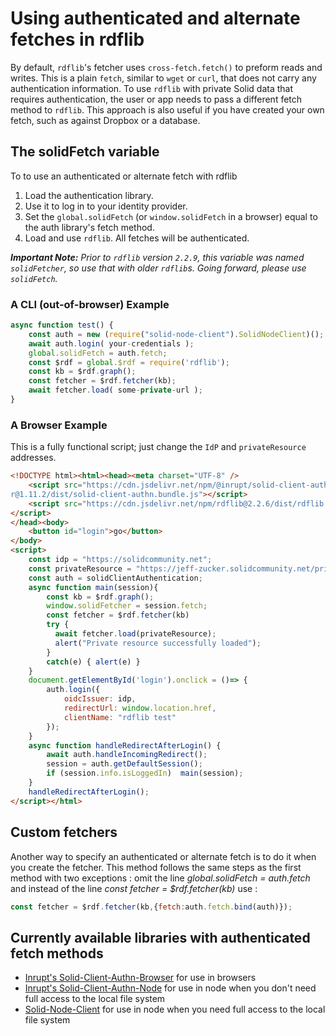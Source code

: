 # Using authenticated and alternate fetches in rdflib

By default, `rdflib`'s fetcher uses `cross-fetch.fetch()` to preform reads and writes.  This is a plain `fetch`, similar to `wget` or `curl`, that does not carry any authentication information.  To use `rdflib` with private Solid data that requires authentication, the user or app needs to pass a different fetch method to `rdflib`.  This approach is also useful if you have created your own fetch, such as against Dropbox or a database.                                                                       

## The solidFetch variable                                                

To to use an authenticated or alternate fetch with rdflib

1. Load the authentication library.
2. Use it to log in to your identity provider.
3. Set the `global.solidFetch` (or `window.solidFetch` in a browser) equal to the auth library's fetch method.
4. Load and use `rdflib`.  All fetches will be authenticated.

_**Important Note:** Prior to `rdflib` version `2.2.9`, this variable was named `solidFetcher`, so use that with older `rdflib`s.  Going forward, please use `solidFetch`._

### A CLI (out-of-browser) Example

```javascript                                                                   
async function test() {
    const auth = new (require("solid-node-client").SolidNodeClient)();
    await auth.login( your-credentials );                             
    global.solidFetch = auth.fetch;                                   
    const $rdf = global.$rdf = require('rdflib');                     
    const kb = $rdf.graph(); 
    const fetcher = $rdf.fetcher(kb);
    await fetcher.load( some-private-url );  
}
```               

### A Browser Example

This is a fully functional script; just change the `IdP` and `privateResource` addresses.

```html
<!DOCTYPE html><html><head><meta charset="UTF-8" />                             
    <script src="https://cdn.jsdelivr.net/npm/@inrupt/solid-client-authn-browse\
r@1.11.2/dist/solid-client-authn.bundle.js"></script>                           
    <script src="https://cdn.jsdelivr.net/npm/rdflib@2.2.6/dist/rdflib.min.js">\
</script>                                                                       
</head><body>                                                                   
    <button id="login">go</button>                                              
</body>                                                                         
<script>                                                                        
    const idp = "https://solidcommunity.net";                                   
    const privateResource = "https://jeff-zucker.solidcommunity.net/private/";  
    const auth = solidClientAuthentication;                                     
    async function main(session){                                               
        const kb = $rdf.graph();                                                
        window.solidFetcher = session.fetch;                                    
        const fetcher = $rdf.fetcher(kb)                                        
        try {                                                                   
          await fetcher.load(privateResource);                                  
          alert("Private resource successfully loaded");                        
        }                                                                       
        catch(e) { alert(e) }                                                   
    }                                                                           
    document.getElementById('login').onclick = ()=> {                           
        auth.login({                                                            
            oidcIssuer: idp,                                                    
            redirectUrl: window.location.href,                                  
            clientName: "rdflib test"                                           
        });                                                                     
    }                                                                           
    async function handleRedirectAfterLogin() {                                 
        await auth.handleIncomingRedirect();                                    
        session = auth.getDefaultSession();                                     
        if (session.info.isLoggedIn)  main(session);                            
    }                                                                           
    handleRedirectAfterLogin();                                                 
</script></html>                                                                
```


##  Custom fetchers

Another way to specify an authenticated or alternate fetch is to do it when you create the fetcher.  This method follows the same steps as the first method with two exceptions : omit the line *global.solidFetch = auth.fetch* and instead of the line *const fetcher = $rdf.fetcher(kb)* use :
```javascript
const fetcher = $rdf.fetcher(kb,{fetch:auth.fetch.bind(auth)});
```

## Currently available libraries with authenticated fetch methods

* [Inrupt's Solid-Client-Authn-Browser](https://github.com/inrupt/solid-client-js) for use in browsers
* [Inrupt's Solid-Client-Authn-Node](https://github.com/inrupt/solid-client-js) for use in node when you don't need full access to the local file system
* [Solid-Node-Client](https://github.com/solid/solid-node-client) for use in node when you need full access to the local file system
